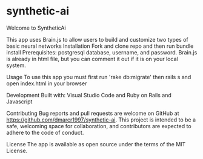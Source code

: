 # synthetic-ai
Welcome to SyntheticAi

This app uses Brain.js to allow users to build and customize two types of basic neural networks
Installation Fork and clone repo and then run bundle install Prerequisites: postgresql database, username, and password. Brain.js is already in html file, but you can comment it out if it is on your local system.

Usage To use this app you must first run 'rake db:migrate' then rails s and open index.html in your browser

Development Built with: Visual Studio Code and Ruby on Rails and Javascript

Contributing Bug reports and pull requests are welcome on GitHub at https://github.com/dmarcr1997/synthetic-ai. This project is intended to be a safe, welcoming space for collaboration, and contributors are expected to adhere to the code of conduct.

License The app is available as open source under the terms of the MIT License.
